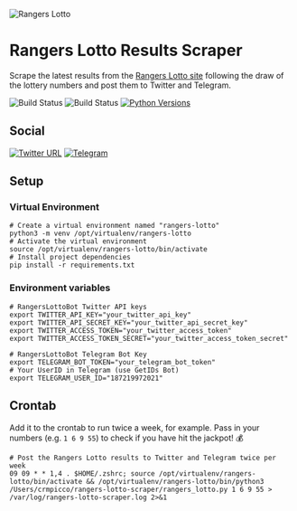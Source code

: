 ![Rangers Lotto](https://i.imgur.com/SkxOHiF.png)

# Rangers Lotto Results Scraper
Scrape the latest results from the [Rangers Lotto site](https://www.rydc.co.uk) following the draw of the lottery numbers and post them to Twitter and Telegram.

![Build Status](https://github.com/crmpicco/rangers-lotto-scraper/actions/workflows/pylint.yml/badge.svg)
![Build Status](https://github.com/crmpicco/rangers-lotto-scraper/actions/workflows/bandit.yml/badge.svg)
[![Python Versions](https://img.shields.io/badge/Python-3.8%2C%203.9%2C%203.10%2C%203.11%2C%203.12-blue?style=flat&logo=python&logoColor=white)](https://www.python.org/)

## Social
[![Twitter URL](https://img.shields.io/twitter/url/https/twitter.com/RangersLottoBot.svg?style=social&label=Follow%20%40RangersLottoBot)](https://twitter.com/RangersLottoBot)
[![Telegram](https://img.shields.io/badge/-telegram-red?color=white&logo=telegram&logoColor=black)](https://t.me/GlasgowRangersUpdates)

## Setup

### Virtual Environment
```shell
# Create a virtual environment named "rangers-lotto"
python3 -m venv /opt/virtualenv/rangers-lotto
# Activate the virtual environment
source /opt/virtualenv/rangers-lotto/bin/activate
# Install project dependencies
pip install -r requirements.txt
```

### Environment variables
```shell
# RangersLottoBot Twitter API keys
export TWITTER_API_KEY="your_twitter_api_key"
export TWITTER_API_SECRET_KEY="your_twitter_api_secret_key"
export TWITTER_ACCESS_TOKEN="your_twitter_access_token"
export TWITTER_ACCESS_TOKEN_SECRET="your_twitter_access_token_secret"

# RangersLottoBot Telegram Bot Key
export TELEGRAM_BOT_TOKEN="your_telegram_bot_token"
# Your UserID in Telegram (use GetIDs Bot)
export TELEGRAM_USER_ID="187219972021"
```

## Crontab
Add it to the crontab to run twice a week, for example. Pass in your numbers (e.g. `1 6 9 55`) to check if you have hit the jackpot! 💰
```commandline
# Post the Rangers Lotto results to Twitter and Telegram twice per week
09 09 * * 1,4 . $HOME/.zshrc; source /opt/virtualenv/rangers-lotto/bin/activate && /opt/virtualenv/rangers-lotto/bin/python3 /Users/crmpicco/rangers-lotto-scraper/rangers_lotto.py 1 6 9 55 > /var/log/rangers-lotto-scraper.log 2>&1
```
